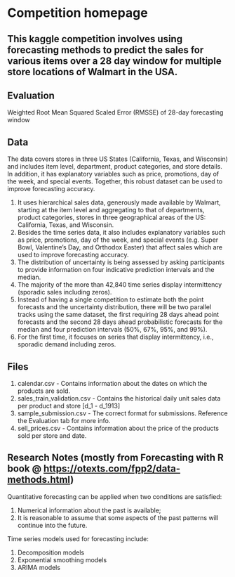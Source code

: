 # Competition homepage

## This kaggle competition involves using forecasting methods to predict the sales for various items over a 28 day window for multiple store locations of Walmart in the USA.

## Evaluation
Weighted Root Mean Squared Scaled Error (RMSSE) of 28-day forecasting window

## Data

The data covers stores in three US States (California, Texas, and Wisconsin) and includes item level, department, product categories, and store details. In addition, it has explanatory variables such as price, promotions, day of the week, and special events. Together, this robust dataset can be used to improve forecasting accuracy.

1. It uses hierarchical sales data, generously made available by Walmart, starting at the item level and aggregating to that of departments, product categories, stores in three geographical areas of the US: California, Texas, and Wisconsin.
1. Besides the time series data, it also includes explanatory variables such as price, promotions, day of the week, and special events (e.g. Super Bowl, Valentine’s Day, and Orthodox Easter) that affect sales which are used to improve forecasting accuracy.
1. The distribution of uncertainty is being assessed by asking participants to provide information on four indicative prediction intervals and the median.
1. The majority of the more than 42,840 time series display intermittency (sporadic sales including zeros).
1. Instead of having a single competition to estimate both the point forecasts and the uncertainty distribution, there will be two parallel tracks using the same dataset, the first requiring 28 days ahead point forecasts and the second 28 days ahead probabilistic forecasts for the median and four prediction intervals (50%, 67%, 95%, and 99%).
1. For the first time, it focuses on series that display intermittency, i.e., sporadic demand including zeros.

## Files

1. calendar.csv - Contains information about the dates on which the products are sold.
1. sales_train_validation.csv - Contains the historical daily unit sales data per product and store [d_1 - d_1913]
1. sample_submission.csv - The correct format for submissions. Reference the Evaluation tab for more info.
1. sell_prices.csv - Contains information about the price of the products sold per store and date.

## Research Notes (mostly from Forecasting with R book @ https://otexts.com/fpp2/data-methods.html)

Quantitative forecasting can be applied when two conditions are satisfied:

1. Numerical information about the past is available;
1. It is reasonable to assume that some aspects of the past patterns will continue into the future.

Time series models used for forecasting include:

1. Decomposition models
1. Exponential smoothing models
1. ARIMA models

